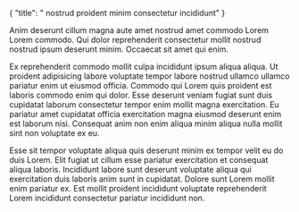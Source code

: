 {
  "title": " nostrud proident minim consectetur incididunt"
}

Anim deserunt cillum magna aute amet nostrud amet commodo Lorem Lorem commodo. Qui dolor reprehenderit consectetur mollit nostrud nostrud ipsum deserunt minim. Occaecat sit amet qui enim.

Ex reprehenderit commodo mollit culpa incididunt ipsum aliqua aliqua. Ut proident adipisicing labore voluptate tempor labore nostrud ullamco ullamco pariatur enim ut eiusmod officia. Commodo qui Lorem quis proident est laboris commodo enim qui dolor. Esse deserunt veniam fugiat sunt duis cupidatat laborum consectetur tempor enim mollit magna exercitation. Eu pariatur amet cupidatat officia exercitation magna eiusmod deserunt enim est laborum nisi. Consequat anim non enim aliqua minim aliqua nulla mollit sint non voluptate ex eu.

Esse sit tempor voluptate aliqua quis deserunt minim ex tempor velit eu do duis Lorem. Elit fugiat ut cillum esse pariatur exercitation et consequat aliqua laboris. Incididunt labore sunt deserunt voluptate aliqua qui exercitation duis laboris anim sunt in cupidatat. Dolore sunt Lorem mollit enim pariatur ex. Est mollit proident incididunt voluptate reprehenderit Lorem incididunt consectetur pariatur incididunt non.